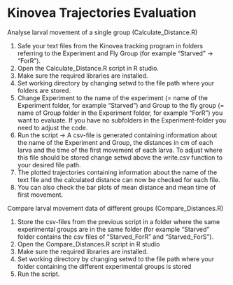 # Kinovea Trajectories Evaluation

Analyse larval movement of a single group (Calculate_Distance.R)
1.	Safe your text files from the Kinovea tracking program in folders referring to the 
Experiment and Fly Group (for example “Starved” -> “ForR”).
2.	Open the Calculate_Distance.R script in R studio.
3.	Make sure the required libraries are installed.
4.	Set working directory by changing setwd to the file path where your folders are stored.
5.	Change Experiment to the name of the experiment (= name of the Experiment folder, for example “Starved”) and Group to the fly group (= name of Group folder in the Experiment folder, for example “ForR”) you want to evaluate. If you have no subfolders in the Experiment-folder you need to adjust the code.
6.	Run the script -> A csv-file is generated containing information about the name of the Experiment and Group, the distances in cm of each larva and the time of the first movement of each larva. To adjust where this file should be stored change setwd above the write.csv function to your desired file path. 
7.	The plotted trajectories containing information about the name of the text file and the calculated distance can now be checked for each file.
8.	You can also check the bar plots of mean distance and mean time of first movement.


Compare larval movement data of different groups (Compare_Distances.R)
1.	Store the csv-files from the previous script in a folder where the same experimental groups are in the same folder (for example “Starved” folder contains the csv files of “Starved_ForR” and “Starved_ForS”).
2.	Open the Compare_Distances.R script in R studio
3.	Make sure the required libraries are installed.
4.	Set working directory by changing setwd to the file path where your folder containing the different experimental groups is stored
5.	Run the script.


